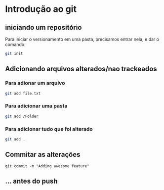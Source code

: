 # Introdução ao git

## iniciando um repositório

Para iniciar o versionamento em uma pasta, precisamos entrar nela, e dar o comando:

```bash
git init
```

## Adicionando arquivos alterados/nao trackeados

### Para adionar um arquivo

```bash
git add file.txt
```

### Para adicionar uma pasta

```bash
git add /Folder
```

### Para adicionar tudo que foi alterado

```bash
git add .
```

## Commitar as alterações

```
git commit -m "Adding awesome feature"
```

## ... antes do push



